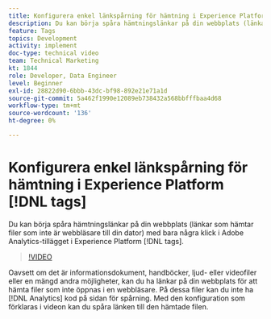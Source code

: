 ```yaml
---
title: Konfigurera enkel länkspårning för hämtning i Experience Platform-taggar
description: Du kan börja spåra hämtningslänkar på din webbplats (länkar som hämtar filer som inte är webbläsare till din dator) med bara några klick i Adobe Analytics-tillägget i Experience Platform-taggar.
feature: Tags
topics: Development
activity: implement
doc-type: technical video
team: Technical Marketing
kt: 1844
role: Developer, Data Engineer
level: Beginner
exl-id: 28822d90-6bbb-43dc-bf98-892e21e71a1d
source-git-commit: 5a462f1990e12089eb738432a568bbfffbaa4d68
workflow-type: tm+mt
source-wordcount: '136'
ht-degree: 0%

---
```


# Konfigurera enkel länkspårning för hämtning i Experience Platform [!DNL tags]

Du kan börja spåra hämtningslänkar på din webbplats (länkar som hämtar filer som inte är webbläsare till din dator) med bara några klick i Adobe Analytics-tillägget i Experience Platform [!DNL tags].

>[!VIDEO](https://video.tv.adobe.com/v/25762/?quality=12&learn=on)

Oavsett om det är informationsdokument, handböcker, ljud- eller videofiler eller en mängd andra möjligheter, kan du ha länkar på din webbplats för att hämta filer som inte öppnas i en webbläsare. På dessa filer kan du inte ha [!DNL Analytics] kod på sidan för spårning. Med den konfiguration som förklaras i videon kan du spåra länken till den hämtade filen.
